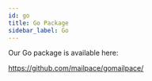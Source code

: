 ```yaml
---
id: go
title: Go Package
sidebar_label: Go
---
```


Our Go package is available here:

https://github.com/mailpace/gomailpace/